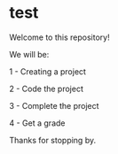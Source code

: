 # test

Welcome to this repository!

We will be:

  1 - Creating a project
  
  2 - Code the project
  
  3 - Complete the project
  
  4 - Get a grade
  
  
Thanks for stopping by. 
